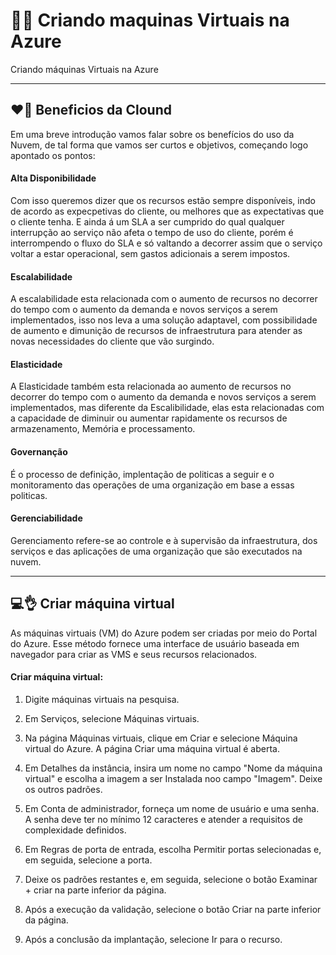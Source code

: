 # 🚀🚀 Criando maquinas Virtuais na Azure
Criando máquinas Virtuais na Azure

----

##  ❤️🤝 Beneficios da Clound 

Em uma breve introdução vamos falar sobre os benefícios do uso da Nuvem, de tal forma que vamos ser curtos e objetivos, começando logo apontado os pontos: 

#### Alta Disponibilidade
Com isso queremos dizer que os recursos estão sempre disponíveis, indo de acordo as expecpetivas do cliente, ou melhores que as expectativas que o cliente tenha. E ainda á um SLA a ser cumprido do qual qualquer interrupção ao serviço não afeta o tempo de uso do cliente, porém é interrompendo o fluxo do SLA e só valtando a decorrer assim que o serviço voltar a estar operacional, sem gastos adicionais a serem impostos.

#### Escalabilidade
A escalabilidade esta relacionada com o aumento de recursos no decorrer do tempo com o aumento da demanda e novos serviços a serem implementados, isso nos leva a uma solução adaptavel, com possibilidade de aumento e dimunição de recursos de infraestrutura para atender as novas necessidades do cliente que vão surgindo.

#### Elasticidade 
A Elasticidade também esta relacionada ao aumento de recursos no decorrer do tempo com o aumento da demanda e novos serviços a serem implementados, mas diferente da Escalibilidade, elas esta relacionadas com a capacidade de diminuir ou aumentar rapidamente os recursos de armazenamento, Memória e processamento.

#### Governanção
É o processo de definição, implentação de politicas a seguir e o monitoramento das operações de uma organização em base a essas politicas.  

#### Gerenciabilidade
Gerenciamento refere-se ao controle e à supervisão da infraestrutura, dos serviços e das aplicações de uma organização que são executados na nuvem.

----

##  💻👌 Criar máquina virtual

As máquinas virtuais (VM) do Azure podem ser criadas por meio do Portal do Azure. Esse método fornece uma interface de usuário baseada em navegador para criar as VMS e seus recursos relacionados.

#### Criar máquina virtual:

  1. Digite máquinas virtuais na pesquisa.

  2. Em Serviços, selecione Máquinas virtuais.

  3. Na página Máquinas virtuais, clique em Criar e selecione Máquina virtual do Azure. A página Criar uma máquina virtual é aberta.

  4. Em Detalhes da instância, insira um nome no campo "Nome da máquina virtual" e escolha a imagem a ser Instalada noo campo "Imagem". Deixe os outros padrões.

  5. Em Conta de administrador, forneça um nome de usuário e uma senha. A senha deve ter no mínimo 12 caracteres e atender a requisitos de complexidade definidos.

  6. Em Regras de porta de entrada, escolha Permitir portas selecionadas e, em seguida, selecione a porta.

  7. Deixe os padrões restantes e, em seguida, selecione o botão Examinar + criar na parte inferior da página.

  8. Após a execução da validação, selecione o botão Criar na parte inferior da página. 

  9. Após a conclusão da implantação, selecione Ir para o recurso.
